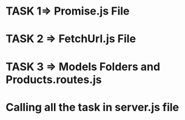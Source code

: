 # TASK 1=> Promise.js File
# TASK 2 => FetchUrl.js File
# TASK 3 => Models Folders and Products.routes.js
# Calling all the task in server.js file